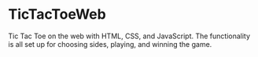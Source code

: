 # TicTacToeWeb

Tic Tac Toe on the web with HTML, CSS, and JavaScript. The functionality is all set up for choosing sides, playing, and winning the game.

